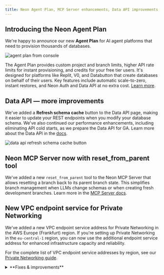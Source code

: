 ```yaml
---
title: Neon Agent Plan, MCP Server enhancements, Data API improvements, and more
---
```


## Introducing the Neon Agent Plan

We're happy to announce our new **Agent Plan** for AI agent platforms that need to provision thousands of databases.

![agent plan from console](/docs/changelog/agent_plan.png)

The Agent Plan provides custom project and branch limits, higher API rate limits for instant provisioning, and credits for your free tier users. It's designed for platforms like Replit, V0, and Databutton that create databases on behalf of their users. Key features include automatic scale-to-zero, instant restores, and Neon Auth and Data API at no extra cost. [Learn more](https://neon.com/use-cases/ai-agents).

## Data API — more improvements

We've added a **Refresh schema cache** button to the Data API page, making it easier to update your REST endpoints when you modify your database schema. We've also continued our performance enhancements, including eliminating API cold starts, as we prepare the Data API for GA. Learn more about the Data API in the [docs](/docs/data-api/get-started).

![data api refresh schema cache button](/docs/changelog/data_api_schema_refresh.png)

## Neon MCP Server now with reset_from_parent tool

We've added a new `reset_from_parent` tool to the Neon MCP Server that allows resetting a branch back to its parent branch state. This simplifies branch management when LLMs change schemas or when creating fresh development branches. Learn more in the [MCP Server docs](/docs/ai/neon-mcp-server).

## New VPC endpoint service for Private Networking

We've added a new VPC endpoint service address for Private Networking in the AWS Europe (Frankfurt) region. If you're setting up Private Networking in the `eu-central-1` region, you can now use the additional endpoint service address for enhanced infrastructure capacity and reliability.

For the complete list of VPC endpoint service addresses by region, see our [Private Networking guide](/docs/guides/neon-private-networking).

<details>
<summary>**Fixes & improvements**</summary>

- **Neon Console**
  - Added restart compute functionality to compute management menus, letting you restart compute instances directly from the Console without using CLI or API

    ![new compute restart button](/docs/changelog/restart_compute_button.png)

  - Added a **Compute last active at** column to your organization's **Projects** table, helping you identify unused projects for cleanup and cost optimization

    ![compute last active column](/docs/changelog/compute_last_active_column.png)

  - Fixed password encoding in **Parameters only** connection strings, ensuring special characters display correctly for environment variable usage.

    ![parameters only connection string](/docs/changelog/parameters_only_string.png)

  - Added URL encoding for projects list page search and pagination, making it easier to share specific views with team members. For example:

    ```bash shouldWrap
    console.neon.tech/app/org-example/projects?cursor=example-branch-123&q=myapp
    ```

</details>
